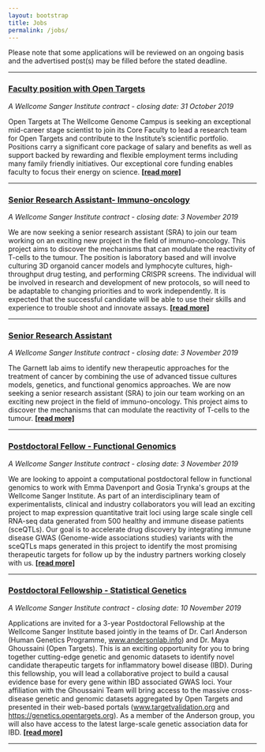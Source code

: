 ```yaml
---
layout: bootstrap
title: Jobs
permalink: /jobs/
---
```

Please note that some applications will be reviewed on an ongoing basis and the advertised post(s) may be filled before the stated deadline. 

***

### [Faculty position with Open Targets](https://jobs.sanger.ac.uk/vacancy/faculty-position-with-open-targets-401676.html)

*A Wellcome Sanger Institute contract - closing date: 31 October 2019*

Open Targets at The Wellcome Genome Campus is seeking an exceptional mid-career stage scientist to join its Core Faculty to lead a research team for Open Targets and contribute to the Institute’s scientific portfolio. Positions carry a significant core package of salary and benefits as well as support backed by rewarding and flexible employment terms including many family friendly initiatives. Our exceptional core funding enables faculty to focus their energy on science. __[[read more]](https://jobs.sanger.ac.uk/vacancy/faculty-position-with-open-targets-401676.html)__

***

### [Senior Research Assistant- Immuno-oncology](https://jobs.sanger.ac.uk/vacancy/senior-research-assistant-immunooncology-open-targets-400799.html)
*A Wellcome Sanger Institute contract - closing date: 3 November 2019*

We are now seeking a senior research assistant (SRA) to join our team working on an exciting new project in the field of immuno-oncology. This project aims to discover the mechanisms that can modulate the reactivity of T-cells to the tumour. The position is laboratory based and will involve culturing 3D organoid cancer models and lymphocyte cultures, high-throughput drug testing, and performing CRISPR screens. The individual will be involved in research and development of new protocols, so will need to be adaptable to changing priorities and to work independently. It is expected that the successful candidate will be able to use their skills and experience to trouble shoot and innovate assays. __[[read more]](https://jobs.sanger.ac.uk/vacancy/senior-research-assistant-immunooncology-open-targets-400799.html)__

***

### [Senior Research Assistant](https://jobs.sanger.ac.uk/vacancy/senior-research-assistant-open-targets-400799.html)

*A Wellcome Sanger Institute contract - closing date: 3 November 2019*

The Garnett lab aims to identify new therapeutic approaches for the treatment of cancer by combining the use of advanced tissue cultures models, genetics, and functional genomics approaches. We are now seeking a senior research assistant (SRA) to join our team working on an exciting new project in the field of immuno-oncology. This project aims to discover the mechanisms that can modulate the reactivity of T-cells to the tumour. __[[read more]](https://jobs.sanger.ac.uk/vacancy/senior-research-assistant-open-targets-400799.html)__

***

### [Postdoctoral Fellow - Functional Genomics](https://jobs.sanger.ac.uk/vacancy/postdoctoral-fellow-functional-genomics-400441.html)
*A Wellcome Sanger Institute contract - closing date: 3 November 2019*

We are looking to appoint a computational postdoctoral fellow in functional genomics to work with Emma Davenport and Gosia Trynka's groups at the Wellcome Sanger Institute. As part of an interdisciplinary team of experimentalists, clinical and industry collaborators you will lead an exciting project to map expression quantitative trait loci using large scale single cell RNA-seq data generated from 500 healthy and immune disease patients (sceQTLs).  Our goal is to accelerate drug discovery by integrating immune disease GWAS (Genome-wide associations studies) variants with the sceQTLs maps generated in this project to identify the most promising therapeutic targets for follow up by the industry partners working closely with us. __[[read more]](https://jobs.sanger.ac.uk/vacancy/postdoctoral-fellow-functional-genomics-400441.html)__

***

### [Postdoctoral Fellowship - Statistical Genetics](https://jobs.sanger.ac.uk/vacancy/postdoctoral-fellowship-statistical-genetics-401589.html)
*A Wellcome Sanger Institute contract - closing date: 10 November 2019*

Applications are invited for a 3-year Postdoctoral Fellowship at the Wellcome Sanger Institute based jointly in the teams of Dr. Carl Anderson (Human Genetics Programme, www.andersonlab.info) and Dr. Maya Ghoussaini (Open Targets). This is an exciting opportunity for you to bring together cutting-edge genetic and genomic datasets to identify novel candidate therapeutic targets for inflammatory bowel disease (IBD). During this fellowship, you will lead a collaborative project to build a causal evidence base for every gene within IBD associated GWAS loci. Your affiliation with the Ghoussaini Team will bring access to the massive cross-disease genetic and genomic datasets aggregated by Open Targets and presented in their web-based portals (www.targetvalidation.org and https://genetics.opentargets.org). As a member of the Anderson group, you will also have access to the latest large-scale genetic association data for IBD. __[[read more]](https://jobs.sanger.ac.uk/vacancy/postdoctoral-fellowship-statistical-genetics-401589.html)__

***
